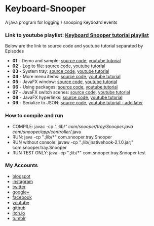 # Keyboard-Snooper
A java program for logging / snooping keyboard events

### Link to youtube playlist: [Keyboard Snooper tutorial playlist](https://www.youtube.com/watch?v=QcEAiVRO6xk&list=PLlRMSK1suXjNzJYi2LFrcizgV9mSUto6x)
Below are the link to source code and youtube tutorial separated by Episodes
* **01** - Demo and sample: [source code](https://github.com/doppelgunner/Keyboard-Snooper/tree/Snooper_01), [youtube tutorial](https://youtu.be/QcEAiVRO6xk)
* **02** - Log to file: [source code](https://github.com/doppelgunner/Keyboard-Snooper/tree/Snooper_02), [youtube tutorial](https://youtu.be/Y72M0DnOPew)
* **03** - System tray: [source code](https://github.com/doppelgunner/Keyboard-Snooper/tree/Snooper_03), [youtube tutorial](https://youtu.be/QUlm5h9sscg)
* **04** - More menu items: [source code](https://github.com/doppelgunner/Keyboard-Snooper/tree/Snooper_04), [youtube tutorial](https://youtu.be/8qMEgWnZVqg)
* **05** - JavaFX window: [source code](https://github.com/doppelgunner/Keyboard-Snooper/tree/Snooper_05), [youtube tutorial](https://youtu.be/AXeCsdYh2dY)
* **06** - Using packages: [source code](https://github.com/doppelgunner/Keyboard-Snooper/tree/Snooper_06), [youtube tutorial](https://youtu.be/Pf_l3bMCEo4)
* **07** - JavaFX switch scenes: [source code](https://github.com/doppelgunner/Keyboard-Snooper/tree/Snooper_07), [youtube tutorial](https://youtu.be/Nkv9X12WpkQ)
* **08** - JavaFX hyperlinks: [source code](https://github.com/doppelgunner/Keyboard-Snooper/tree/Snooper_08), [youtube tutorial](https://youtu.be/vqZ7B2rgssc)
* **09** - Serialize to JSON: [source code](https://github.com/doppelgunner/Keyboard-Snooper/tree/Snooper_09), [youtube tutorial - add later]()


### How to compile and run
  * COMPILE: javac -cp ".;lib/*" com/snooper/tray/Snooper.java com/snooper/app/controller/*.java
  * RUN: java -cp ".;lib/*" com.snooper.tray.Snooper
  * RUN without console: javaw -cp ".;lib/jnativehook-2.1.0.jar;" com.snooper.tray.Snooper
  * RUN TEST ONLY: java -cp ".;lib/*" com.snooper.tray.Snooper test

### My Accounts 
  * [blogspot](http://doppelgunner.blogspot.com/)
  * [instagram](https://www.instagram.com/doppelgunner/)
  * [twitter](https://twitter.com/doppelgunner)
  * [google+](https://plus.google.com/u/0/111975005561843752356/posts)
  * [facebook](https://www.facebook.com/doppelgunner)
  * [youtube](https://www.youtube.com/channel/UCjd_DY1LawVuZuLteDbVabQ)
  * [github](https://github.com/doppelgunner)
  * [itch.io](https://doppelgunner.itch.io/)
  * [tumblr](https://doppelgunner.tumblr.com/)
